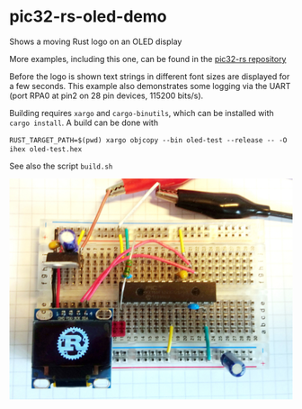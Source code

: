# pic32-rs-oled-demo
Shows a moving Rust logo on an OLED display

More examples, including this one, can be found in the
[pic32-rs repository]( https://github.com/kiffie/pic32-rs)

Before the logo is shown text strings in different font sizes are displayed for
a few seconds. This example also demonstrates some logging via the UART (port RPA0 at pin2 on
28 pin devices, 115200 bits/s).

Building requires `xargo` and `cargo-binutils`, which can be installed with
`cargo install`. A build can be done with

    RUST_TARGET_PATH=$(pwd) xargo objcopy --bin oled-test --release -- -O ihex oled-test.hex

See also the script `build.sh`

![Pic 32 OLED](https://raw.githubusercontent.com/kiffie/pic32-rs-oled-demo/master/doc/pic32-oled.jpg)
